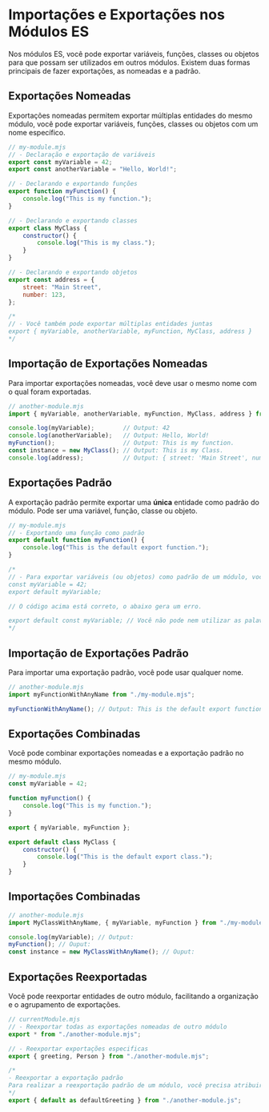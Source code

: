 # Importações e Exportações nos Módulos ES

Nos módulos ES, você pode exportar variáveis, funções, classes ou objetos para que possam ser utilizados em outros módulos. Existem duas formas principais de fazer exportações, as nomeadas e a padrão.

## Exportações Nomeadas

Exportações nomeadas permitem exportar múltiplas entidades do mesmo módulo, você pode exportar variáveis, funções, classes ou objetos com um nome específico.

```JavaScript
// my-module.mjs
// - Declaração e exportação de variáveis
export const myVariable = 42;
export const anotherVariable = "Hello, World!";

// - Declarando e exportando funções
export function myFunction() {
    console.log("This is my function.");
}

// - Declarando e exportando classes
export class MyClass {
    constructor() {
        console.log("This is my class.");
    }
}

// - Declarando e exportando objetos
export const address = {
    street: "Main Street",
    number: 123,
};

/*
// - Você também pode exportar múltiplas entidades juntas
export { myVariable, anotherVariable, myFunction, MyClass, address }
*/
```

## Importação de Exportações Nomeadas

Para importar exportações nomeadas, você deve usar o mesmo nome com o qual foram exportadas.

```JavaScript
// another-module.mjs
import { myVariable, anotherVariable, myFunction, MyClass, address } from "./my-module.mjs";

console.log(myVariable);        // Output: 42
console.log(anotherVariable);   // Output: Hello, World!
myFunction();                   // Output: This is my function.
const instance = new MyClass(); // Output: This is my Class.
console.log(address);           // Output: { street: 'Main Street', number: 123 }
```

## Exportações Padrão

A exportação padrão permite exportar uma **única** entidade como padrão do módulo. Pode ser uma variável, função, classe ou objeto.

```JavaScript
// my-module.mjs
// - Exportando uma função como padrão
export default function myFunction() {
    console.log("This is the default export function.");
}

/*
// - Para exportar variáveis (ou objetos) como padrão de um módulo, você precisa declará-las antes de exportá-las. Por exemplo:
const myVariable = 42;
export default myVariable;

// O código acima está correto, o abaixo gera um erro.

export default const myVariable; // Você não pode nem utilizar as palavras-chave `var`, `let` e `const` após `default`.
*/
```

## Importação de Exportações Padrão

Para importar uma exportação padrão, você pode usar qualquer nome.

```JavaScript
// another-module.mjs
import myFunctionWithAnyName from "./my-module.mjs";

myFunctionWithAnyName(); // Output: This is the default export function.
```

## Exportações Combinadas

Você pode combinar exportações nomeadas e a exportação padrão no mesmo módulo.

```JavaScript
// my-module.mjs
const myVariable = 42;

function myFunction() {
    console.log("This is my function.");
}

export { myVariable, myFunction };

export default class MyClass {
    constructor() {
        console.log("This is the default export class.");
    }
}
```

## Importações Combinadas

```JavaScript
// another-module.mjs
import MyClassWithAnyName, { myVariable, myFunction } from "./my-module.mjs";

console.log(myVariable); // Output:
myFunction(); // Ouput: 
const instance = new MyClassWithAnyName(); // Ouput:
```

## Exportações Reexportadas

Você pode reexportar entidades de outro módulo, facilitando a organização e o agrupamento de exportações.

```JavaScript
// currentModule.mjs
// - Reexportar todas as exportações nomeadas de outro módulo
export * from "./another-module.mjs";

// - Reexportar exportações especificas
export { greeting, Person } from "./another-module.mjs";

/*
- Reexportar a exportação padrão
Para realizar a reexportação padrão de um módulo, você precisa atribuir um nome à exportação padrão ao reexportá-la.
*/
export { default as defaultGreeting } from "./another-module.js";
```